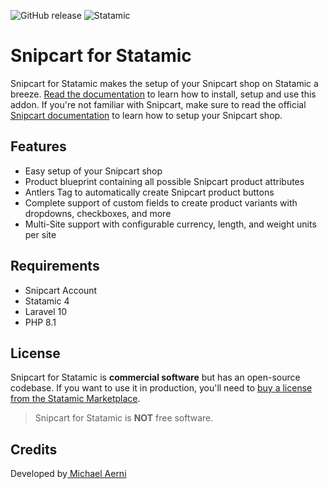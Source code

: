 ![GitHub release](https://flat.badgen.net/github/release/aerni/statamic-snipcart)
![Statamic](https://flat.badgen.net/badge/Statamic/4.0+/FF269E)

# Snipcart for Statamic
Snipcart for Statamic makes the setup of your Snipcart shop on Statamic a breeze. [Read the documentation](https://snipcart.docs.michaelaerni.ch) to learn how to install, setup and use this addon. If you're not familiar with Snipcart, make sure to read the official [Snipcart documentation](https://docs.snipcart.com/v3/) to learn how to setup your Snipcart shop.

## Features

* Easy setup of your Snipcart shop
* Product blueprint containing all possible Snipcart product attributes
* Antlers Tag to automatically create Snipcart product buttons
* Complete support of custom fields to create product variants with dropdowns, checkboxes, and more
* Multi-Site support with configurable currency, length, and weight units per site

## Requirements

* Snipcart Account
* Statamic 4
* Laravel 10
* PHP 8.1

## License
Snipcart for Statamic is **commercial software** but has an open-source codebase. If you want to use it in production, you'll need to [buy a license from the Statamic Marketplace](https://statamic.com/addons/aerni/snipcart).
>Snipcart for Statamic is **NOT** free software.

## Credits
Developed by[ Michael Aerni](https://www.michaelaerni.ch)

